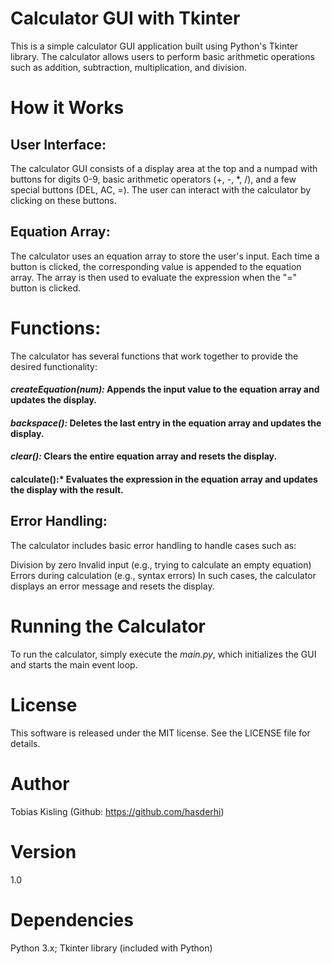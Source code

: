 # Calculator GUI with Tkinter

This is a simple calculator GUI application built using Python's Tkinter library. The calculator allows users to perform basic arithmetic operations such as addition, subtraction, multiplication, and division.


# How it Works

## User Interface:

The calculator GUI consists of a display area at the top and a numpad with buttons for digits 0-9, basic arithmetic operators (+, -, *, /), and a few special buttons (DEL, AC, =). The user can interact with the calculator by clicking on these buttons.


## Equation Array:

The calculator uses an equation array to store the user's input. Each time a button is clicked, the corresponding value is appended to the equation array. The array is then used to evaluate the expression when the "=" button is clicked.


# Functions:

The calculator has several functions that work together to provide the desired functionality:
#### *createEquation(num):* Appends the input value to the equation array and updates the display.
#### *backspace():* Deletes the last entry in the equation array and updates the display.

#### *clear():* Clears the entire equation array and resets the display.
#### calculate():* Evaluates the expression in the equation array and updates the display with the result.


## Error Handling:

The calculator includes basic error handling to handle cases such as:

Division by zero
Invalid input (e.g., trying to calculate an empty equation)
Errors during calculation (e.g., syntax errors)
In such cases, the calculator displays an error message and resets the display.

# Running the Calculator


To run the calculator, simply execute the *main.py*, which initializes the GUI and starts the main event loop.


# License

This software is released under the MIT license. See the LICENSE file for details.

# Author

Tobias Kisling (Github: https://github.com/hasderhi)

# Version

1.0

# Dependencies


Python 3.x;
Tkinter library (included with Python)

